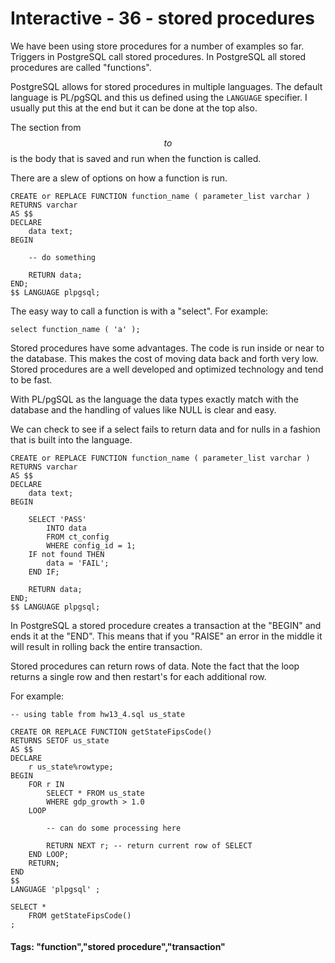 



<style>
.pagebreak { page-break-before: always; }
.half { height: 200px; }
</style>








# Interactive - 36 - stored procedures

We have been using store procedures for a number of examples so far.    Triggers in
PostgreSQL call stored procedures.   In PostgreSQL all stored procedures are called "functions".

PostgreSQL allows for stored procedures in multiple languages.   The default language is PL/pgSQL
and this us defined using the `LANGUAGE` specifier.  I usually put this at the end but it can
be done at the top also.

The section from $$ to $$ is the body that is saved and run when the function is called.

There are a slew of options on how a function is run.

```
CREATE or REPLACE FUNCTION function_name ( parameter_list varchar )
RETURNS varchar 
AS $$
DECLARE
	data text;
BEGIN

	-- do something

	RETURN data;
END;
$$ LANGUAGE plpgsql;
```

The easy way to call a function is with a "select".
For example:


```
select function_name ( 'a' );
```

Stored procedures have some advantages.  The code is run inside or near to the database.  This makes
the cost of moving data back and forth very low.    Stored procedures are a well developed and optimized
technology and tend to be fast.  

With PL/pgSQL as the language the data types exactly match with the database and the handling of values
like NULL is clear and easy.

We can check to see if a select fails to return data and for nulls in a fashion that is built into the
language.


```
CREATE or REPLACE FUNCTION function_name ( parameter_list varchar )
RETURNS varchar 
AS $$
DECLARE
	data text;
BEGIN

	SELECT 'PASS'
		INTO data
		FROM ct_config 
		WHERE config_id = 1;
	IF not found THEN
		data = 'FAIL';
	END IF;

	RETURN data;
END;
$$ LANGUAGE plpgsql;

```


In PostgreSQL a stored procedure creates a transaction at the "BEGIN" and ends it at the
"END".  This means that if you "RAISE" an error in the middle it will result in rolling back
the entire transaction.

Stored procedures can return rows of data.  Note the fact that the loop returns a single
row and then restart's for each additional row.

For example:

```
-- using table from hw13_4.sql us_state

CREATE OR REPLACE FUNCTION getStateFipsCode() 
RETURNS SETOF us_state 
AS $$
DECLARE
    r us_state%rowtype;
BEGIN
    FOR r IN 	
		SELECT * FROM us_state
		WHERE gdp_growth > 1.0
    LOOP

        -- can do some processing here

        RETURN NEXT r; -- return current row of SELECT
    END LOOP;
    RETURN;
END
$$
LANGUAGE 'plpgsql' ;

SELECT * 
	FROM getStateFipsCode()
;

```

#### Tags: "function","stored procedure","transaction"

